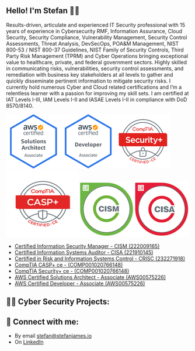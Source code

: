 ## Hello! I'm Stefan 👋🏼

Results-driven, articulate and experienced IT Security professional with 15 years of experience in Cybersecurity RMF, Information Assurance, Cloud Security, Security Compliance, Vulnerability Management, Security Control Assessments, Threat Analysis, DevSecOps, POA&M Management, NIST 800-53 / NIST 800-37 Guidelines, NIST Family of Security Controls, Third Party Risk Management (TPRM) and Cyber Operations bringing exceptional value to healthcare, private, and federal government sectors. Highly skilled in communicating risks, vulnerabilities, security control assessments, and remediation with business key stakeholders at all levels to gather and quickly disseminate pertinent information to mitigate security risks. I currently hold numerous Cyber and Cloud related certifications and I’m a relentless learner with a passion for improving my skill sets. I am certified at IAT Levels I-III, IAM Levels I-II and IASAE Levels I-II in compliance with DoD 8570/8140.
 

![AWS Certified Solutions Architect - Associate (AWS00575226](https://github.com/stefanjames/stefanjames/blob/main/aws-solarchitect-associate-2020.png "AWS Certified Solutions Architect - Associate (AWS00575226")![AWS Certified Developer - Associate (AWS00575226](https://github.com/stefanjames/stefanjames/blob/main/aws-developer-associate-2020.png "AWS Certified Developer - Associate (AWS00575226")![CompTIA Security+ ce - (COMP001020766148](https://github.com/stefanjames/stefanjames/blob/main/security-plus-certified.png "CompTIA Security+ ce - (COMP001020766148)")![CompTIA CASP+ ce - (COMP001020766148](https://github.com/stefanjames/stefanjames/blob/main/casp-ce-certified.png "CompTIA CASP+ ce - (COMP001020766148)")![Certified Information Security Manager - CISM (222009165](https://github.com/stefanjames/stefanjames/blob/main/certified-information-security-manager-cism.png "Certified Information Security Manager - CISM - (222009165)")![Certified Information Systems Auditor - CISA (221910145](https://github.com/stefanjames/stefanjames/blob/main/certified-information-systems-auditor-cisa.png "Certified Information Systems Auditor - CISA (221910145)")


- [ Certified Information Security Manager - CISM (222009165)](https://www.credly.com/badges/0322d0b0-ff54-4e87-9515-79ba04f8d932/public_url)
- [ Certified Information Systems Auditor - CISA (221910145)](https://www.credly.com/badges/106bebb4-57ce-4ba6-ad28-d18c8faaf5e0/public_url)
- [ Certified in Risk and Information Systems Control - CRISC (232271918)](https://www.credly.com/badges/ad2ab250-d8c0-49cd-a51c-5354316ab1c2/public_url)
- [ CompTIA CASP+ ce - (COMP001020766148)](https://www.credly.com/earner/earned/badge/21bc5095-21ec-4616-8edf-0ab624cc6ef0)
- [ CompTIA Security+ ce - (COMP001020766148)](https://www.credly.com/earner/earned/badge/81797799-3e3c-480d-b0c6-8bcc0fef0b34)
- [ AWS Certified Solutions Architect - Associate (AWS00575226)](https://www.youracclaim.com/earner/earned/badge/e8859516-4785-45ea-8e30-de2a789ed351)
- [ AWS Certified Developer - Associate (AWS00575226)](https://www.youracclaim.com/earner/earned/badge/cd669bc3-4f92-44bd-9d57-0fed17e80d43)

<h2>👨‍💻 Cyber Security Projects:</h2>



<h2> 🤳 Connect with me:</h2>

- By email [stefan@stefanjames.io](mailto:stefan@stefanjames.io)
- On [LinkedIn](https://www.linkedin.com/in/stefan-james/)
